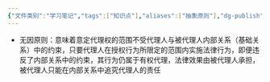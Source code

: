 ```yaml
---
{"文件类别":"学习笔记","tags":["知识点"],"aliases":["抽象原则"],"dg-publish":true,"permalink":"/学习笔记/知识点cheese/无因原则/","dgPassFrontmatter":true,"created":"2024-08-20T21:41:58.740+08:00","updated":"2024-09-11T12:29:40.250+08:00"}
---
```


- 无因原则：意味着意定代理权的范围不受代理人与被代理人内部关系（基础关系）中的约束，只要代理人在授权行为所限定的范围内实施法律行为，即便违反了内部关系中的约束，其行为仍属于有权代理，法律效果由被代理人承担，被代理人只能在内部关系中追究代理人的责任
